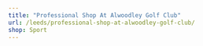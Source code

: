 ```yaml
---
title: "Professional Shop At Alwoodley Golf Club"
url: /leeds/professional-shop-at-alwoodley-golf-club/
shop: Sport
---
```


